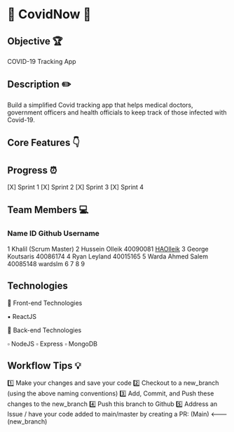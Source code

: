#  👋 CovidNow 👋

## Objective 🏆
COVID-19 Tracking App

## Description ✏️
Build a simplified Covid tracking app that helps medical doctors, government officers and health officials to keep track of those infected with Covid-19.

## Core Features 👇

## Progress ⏰
 [X] Sprint 1
 [X] Sprint 2
 [X] Sprint 3
 [X] Sprint 4

## Team Members 💻
###	Name	ID	Github Username
1	Khalil (Scrum Master)
2	Hussein Olleik  40090081 [HAOlleik](https://github.com/HAOlleik "Github user's profile")
3	George Koutsaris  40086174
4	Ryan Leyland  40015165
5	Warda Ahmed Salem  40085148 wardslm
6
7
8
9


## Technologies

🔲 Front-end Technologies

▪️ ReactJS

🔳 Back-end Technologies

▫️ NodeJS
▫️ Express
▫️ MongoDB


## Workflow Tips 💡
1️⃣   Make your changes and save your code
2️⃣   Checkout to a new_branch (using the above naming conventions)
3️⃣   Add, Commit, and Push these changes to the new_branch
4️⃣   Push this branch to Github
5️⃣   Address an Issue / have your code added to main/master by creating a PR: (Main) <--- (new_branch)
